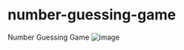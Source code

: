 # number-guessing-game
Number Guessing Game
![image](https://github.com/nabinjana-dsc/number-guessing-game/assets/120771456/139c6453-e4dc-4cde-b544-3ded5edab6a7)
